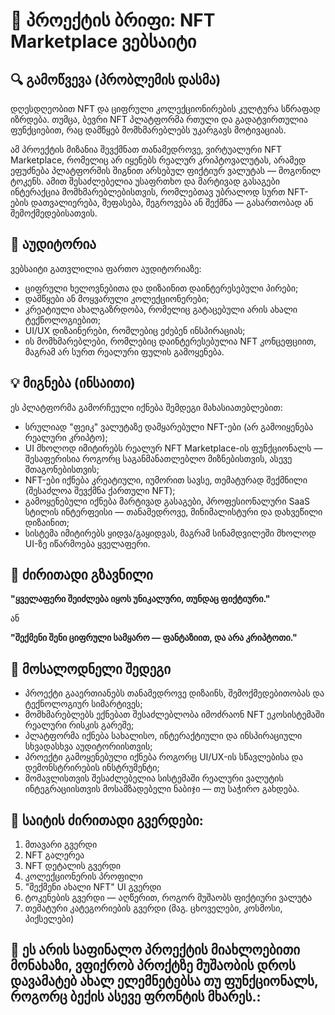 # 📄 პროექტის ბრიფი: NFT Marketplace ვებსაიტი

## 🔍 გამოწვევა (პრობლემის დასმა)

დღესდღეობით NFT და ციფრული კოლექციონირების კულტურა სწრაფად იზრდება. თუმცა, ბევრი NFT პლატფორმა რთული და გადატვირთულია ფუნქციებით, რაც დამწყებ მომხმარებლებს უკარგავს მოტივაციას.

ამ პროექტის მიზანია შევქმნათ თანამედროვე, ვირტუალური NFT Marketplace, რომელიც არ იყენებს რეალურ კრიპტოვალუტას, არამედ ეფუძნება პლატფორმის შიგნით არსებულ ფიქტიურ ვალუტას — მოგონილ ტოკენს. ამით შესაძლებელია უსაფრთხო და მარტივად გასაგები ინტერაქცია მომხმარებლებისთვის, რომლებთავ უბრალოდ სურთ NFT-ების დათვალიერება, შეფასება, შეგროვება ან შექმნა — გასართობად ან შემოქმედებისათვის.

## 👥 აუდიტორია

ვებსაიტი გათვლილია ფართო აუდიტორიაზე:

- ციფრული ხელოვნებითა და დიზაინით დაინტერესებული პირები;
- დამწყები ან მოყვარული კოლექციონერები;
- კრეატიული ახალგაზრდობა, რომელიც გატაცებული არის ახალი ტექნოლოგიებით;
- UI/UX დიზაინერები, რომლებიც ეძებენ ინსპირაციას;
- ის მომხმარებლები, რომლებიც დაინტერესებულია NFT კონცეფციით, მაგრამ არ სურთ რეალური ფულის გამოყენება.

## 💡 მიგნება (ინსაითი)

ეს პლატფორმა გამორჩეული იქნება შემდეგი მახასიათებლებით:

- სრულიად "ფეიკ" ვალუტაზე დამყარებული NFT-ები (არ გამოიყენება რეალური კრიპტო);
- UI მხოლოდ იმიტირებს რეალურ NFT Marketplace-ის ფუნქციონალს — შესაფერისია როგორც საგანმანათლებლო მიზნებისთვის, ასევე შთაგონებისთვის;
- NFT-ები იქნება კრეატიული, იუმორით სავსე, თემატურად შექმნილი (შესაძლოა შევქმნა ქართული NFT);
- გამოყენებული იქნება მარტივად გასაგები, პროფესიონალური SaaS სტილის ინტერფეისი — თანამედროვე, მინიმალისტური და დახვეწილი დიზაინით;
- სისტემა იმიტირებს ყიდვა/გაყიდვას, მაგრამ სინამდვილეში მხოლოდ UI-ზე იწარმოება ყველაფერი.

## 🧭 ძირითადი გზავნილი

**"ყველაფერი შეიძლება იყოს უნიკალური, თუნდაც ფიქტიური."**

ან

**"შექმენი შენი ციფრული სამყარო — ფანტაზიით, და არა კრიპტოთი."**

## 🎯 მოსალოდნელი შედეგი

- პროექტი გააერთიანებს თანამედროვე დიზაინს, შემოქმედებითობას და ტექნოლოგიურ სიმარტივეს;
- მომხმარებლებს ექნებათ შესაძლებლობა იმოძრაონ NFT ეკოსისტემაში რეალური რისკის გარეშე;
- პლატფორმა იქნება სახალისო, ინტერაქტიული და ინსპირაციული სხვადასხვა აუდიტორიისთვის;
- პროექტი გამოყენებული იქნება როგორც UI/UX-ის სწავლებისა და დემონსტრირების ინსტრუმენტი;
- მომავლისთვის შესაძლებელია სისტემაში რეალური ვალუტის ინტეგრაციისთვის მოსამზადებელი ნაბიჯი — თუ საჭირო გახდება.

## 🧱 საიტის ძირითადი გვერდები:

1. მთავარი გვერდი
2. NFT გალერეა
3. NFT დეტალის გვერდი
4. კოლექციონერის პროფილი
5. "შექმენი ახალი NFT" UI გვერდი
6. ტოკენების გვერდი — აღწერით, როგორ მუშაობს ფიქტიური ვალუტა
7. თემატური კატეგორიების გვერდი (მაგ. ცხოველები, კოსმოსი, პიქსელები)

## 📌 ეს არის საფინალო პროექტის მიახლოებითი მონახაზი, ვფიქრობ პროქტზე მუშაობის დროს დავამატებ ახალ ელემნეტებსა თუ ფუნქციონალს, როგორც ბექის ასევე ფრონტის მხარეს.:
